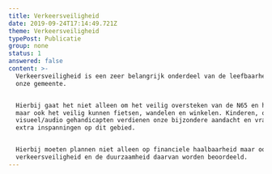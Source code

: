 ```yaml
---
title: Verkeersveiligheid
date: 2019-09-24T17:14:49.721Z
theme: Verkeersveiligheid
typePost: Publicatie
group: none
status: 1
answered: false
content: >-
  Verkeersveiligheid is een zeer belangrijk onderdeel van de leefbaarheid van
  onze gemeente. 


  Hierbij gaat het niet alleen om het veilig oversteken van de N65 en het spoor,
  maar ook het veilig kunnen fietsen, wandelen en winkelen. Kinderen, ouderen en
  visueel/audio gehandicapten verdienen onze bijzondere aandacht en vragen om
  extra inspanningen op dit gebied.


  Hierbij moeten plannen niet alleen op financiele haalbaarheid maar ook op
  verkeersveiligheid en de duurzaamheid daarvan worden beoordeeld.
---
```


